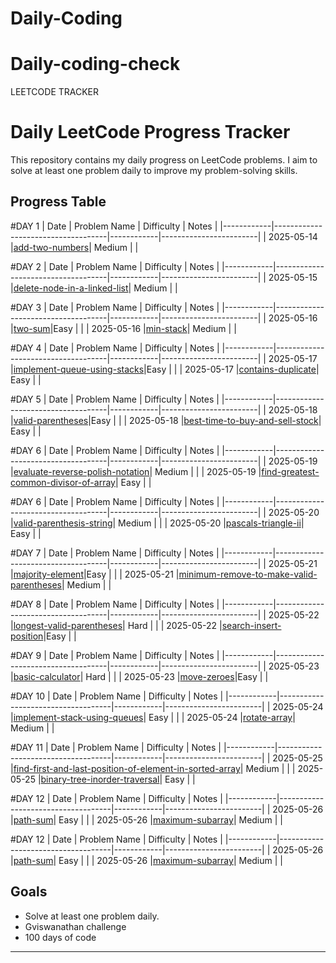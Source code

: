 # Daily-Coding
# Daily-coding-check
LEETCODE TRACKER
# Daily LeetCode Progress Tracker

This repository contains my daily progress on LeetCode problems. I aim to solve at least one problem daily to improve my problem-solving skills.

## Progress Table

#DAY 1
| Date       | Problem Name                       | Difficulty | Notes                  |
|------------|------------------------------------|------------|------------------------|
| 2025-05-14 |[add-two-numbers](https://leetcode.com/problems/add-two-numbers/submissions/1633990105/)| Medium     |  |

#DAY 2
| Date       | Problem Name                       | Difficulty | Notes                  |
|------------|------------------------------------|------------|------------------------|
| 2025-05-15 |[delete-node-in-a-linked-list](https://leetcode.com/problems/delete-node-in-a-linked-list/)| Medium     |  |

#DAY 3
| Date       | Problem Name                       | Difficulty | Notes                  |
|------------|------------------------------------|------------|------------------------|
| 2025-05-16 |[two-sum](https://leetcode.com/problems/two-sum/submissions/1635653820/)|Easy |  |
| 2025-05-16 |[min-stack](https://leetcode.com/problems/min-stack/)| Medium     |  |

#DAY 4
| Date       | Problem Name                       | Difficulty | Notes                  |
|------------|------------------------------------|------------|------------------------|
| 2025-05-17 |[implement-queue-using-stacks](https://leetcode.com/problems/implement-queue-using-stacks/submissions/1636472173/)|Easy |  |
| 2025-05-17 |[contains-duplicate](https://leetcode.com/problems/contains-duplicate/submissions/1636471609/)| Easy   |  |

#DAY 5
| Date       | Problem Name                       | Difficulty | Notes                  |
|------------|------------------------------------|------------|------------------------|
| 2025-05-18 |[valid-parentheses](https://leetcode.com/problems/valid-parentheses/submissions/1637426716/)|Easy |  |
| 2025-05-18 |[best-time-to-buy-and-sell-stock](https://leetcode.com/problems/best-time-to-buy-and-sell-stock/submissions/1637427436/)| Easy   |  |

#DAY 6
| Date       | Problem Name                       | Difficulty | Notes                  |
|------------|------------------------------------|------------|------------------------|
| 2025-05-19 |[evaluate-reverse-polish-notation](https://leetcode.com/problems/evaluate-reverse-polish-notation/submissions/1638411160/)| Medium     |  |
| 2025-05-19 |[find-greatest-common-divisor-of-array](https://leetcode.com/problems/find-greatest-common-divisor-of-array/submissions/1638410090/)| Easy   |  |

#DAY 6
| Date       | Problem Name                       | Difficulty | Notes                  |
|------------|------------------------------------|------------|------------------------|
| 2025-05-20 |[valid-parenthesis-string](https://leetcode.com/problems/valid-parenthesis-string/submissions/1639432996/)| Medium     |  |
| 2025-05-20 |[pascals-triangle-ii](https://leetcode.com/problems/pascals-triangle-ii/submissions/1639433116/)| Easy   |  |

#DAY 7
| Date       | Problem Name                       | Difficulty | Notes                  |
|------------|------------------------------------|------------|------------------------|
| 2025-05-21 |[majority-element](https://leetcode.com/problems/majority-element/submissions/1640535348/)|Easy     |  |
| 2025-05-21 |[minimum-remove-to-make-valid-parentheses](https://leetcode.com/problems/minimum-remove-to-make-valid-parentheses/submissions/1640535988/)| Medium   |  |

#DAY 8
| Date       | Problem Name                       | Difficulty | Notes                  |
|------------|------------------------------------|------------|------------------------|
| 2025-05-22 |[longest-valid-parentheses](https://leetcode.com/problems/longest-valid-parentheses/submissions/1641397753/)|  Hard   |  |
| 2025-05-22 |[search-insert-position](https://leetcode.com/problems/search-insert-position/)|Easy  |  |

#DAY 9
| Date       | Problem Name                       | Difficulty | Notes                  |
|------------|------------------------------------|------------|------------------------|
| 2025-05-23 |[basic-calculator](https://leetcode.com/problems/basic-calculator/submissions/1642290838/)|  Hard  |  |
| 2025-05-23 |[move-zeroes](https://leetcode.com/problems/move-zeroes/submissions/1642290904/)|Easy  |  |

#DAY 10
| Date       | Problem Name                       | Difficulty | Notes                  |
|------------|------------------------------------|------------|------------------------|
| 2025-05-24 |[implement-stack-using-queues](https://leetcode.com/problems/implement-stack-using-queues/submissions/1643221493/)|   Easy |  |
| 2025-05-24 |[rotate-array](https://leetcode.com/problems/rotate-array/submissions/1643221204/)| Medium |  |

#DAY 11
| Date       | Problem Name                       | Difficulty | Notes                  |
|------------|------------------------------------|------------|------------------------|
| 2025-05-25 |[find-first-and-last-position-of-element-in-sorted-array](https://leetcode.com/problems/find-first-and-last-position-of-element-in-sorted-array/submissions/1644223145/)|  Medium |  |
| 2025-05-25 |[binary-tree-inorder-traversal](https://leetcode.com/problems/binary-tree-inorder-traversal/submissions/1644223216/)| Easy  |  |

#DAY 12
| Date       | Problem Name                       | Difficulty | Notes                  |
|------------|------------------------------------|------------|------------------------|
| 2025-05-26 |[path-sum](https://leetcode.com/problems/path-sum/submissions/1645138909/)|  Easy |  |
| 2025-05-26 |[maximum-subarray](https://leetcode.com/problems/maximum-subarray/submissions/1645139090/)| Medium |  |


#DAY 12
| Date       | Problem Name                       | Difficulty | Notes                  |
|------------|------------------------------------|------------|------------------------|
| 2025-05-26 |[path-sum](https://leetcode.com/problems/path-sum/submissions/1645138909/)|  Easy |  |
| 2025-05-26 |[maximum-subarray](https://leetcode.com/problems/maximum-subarray/submissions/1645139090/)| Medium |  |
## Goals

- Solve at least one problem daily.
- Gviswanathan challenge
- 100 days of code

---

